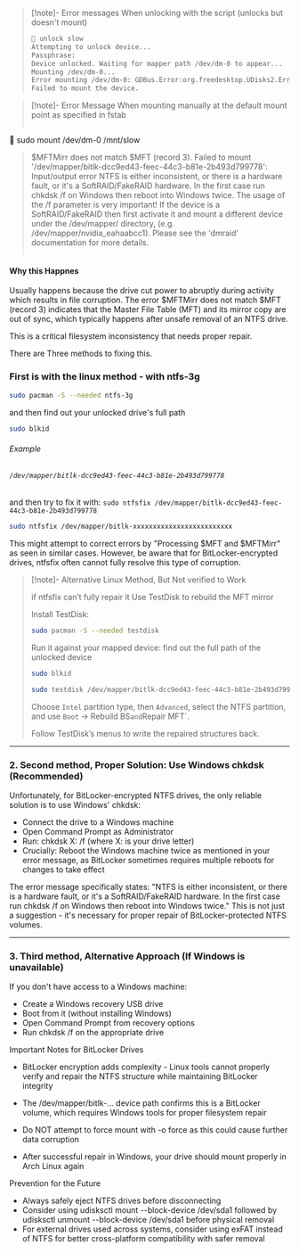 
> [!note]- Error messages When unlocking with the script (unlocks but doesn't mount)
>``` bash
>  unlock slow
> Attempting to unlock device...
> Passphrase: 
> Device unlocked. Waiting for mapper path /dev/dm-0 to appear...
> Mounting /dev/dm-0...
> Error mounting /dev/dm-0: GDBus.Error:org.freedesktop.UDisks2.Error.Failed: Error mounting system-managed device /dev/dm-0: wrong fs type, bad option, bad superblock on /dev/mapper/bitlk-dcc9ed43-feec-44c3-b81e-2b493d799778, missing codepage or helper program, or other error
> Failed to mount the device.
>```

> [!note]- Error Message When mounting manually at the default mount point as specified in fstab
> ```bash
 sudo mount /dev/dm-0 /mnt/slow
> $MFTMirr does not match $MFT (record 3).
> Failed to mount '/dev/mapper/bitlk-dcc9ed43-feec-44c3-b81e-2b493d799778': Input/output error
> NTFS is either inconsistent, or there is a hardware fault, or it's a
> SoftRAID/FakeRAID hardware. In the first case run chkdsk /f on Windows
> then reboot into Windows twice. The usage of the /f parameter is very
> important! If the device is a SoftRAID/FakeRAID then first activate
> it and mount a different device under the /dev/mapper/ directory, (e.g.
> /dev/mapper/nvidia_eahaabcc1). Please see the 'dmraid' documentation
> for more details.
> ```
#### Why this Happnes

Usually happens because the drive cut power to abruptly during activity which results in file corruption. 
The error $MFTMirr does not match $MFT (record 3) indicates that the Master File Table (MFT) and its mirror copy are out of sync, which typically happens after unsafe removal of an NTFS drive. 

This is a critical filesystem inconsistency that needs proper repair.
 
There are Three methods to fixing this. 

### First is with the linux method - with ntfs-3g

```bash
sudo pacman -S --needed ntfs-3g
```

and then find out your unlocked drive's full path 

```bash
sudo blkid
```
###### Example
###### `/dev/mapper/bitlk-dcc9ed43-feec-44c3-b81e-2b493d799778`

and then try to fix it with: 
`sudo ntfsfix /dev/mapper/bitlk-dcc9ed43-feec-44c3-b81e-2b493d799778`

```bash
sudo ntfsfix /dev/mapper/bitlk-xxxxxxxxxxxxxxxxxxxxxxxxx
```

This might attempt to correct errors by "Processing $MFT and $MFTMirr" as seen in similar cases.  However, be aware that for BitLocker-encrypted drives, ntfsfix often cannot fully resolve this type of corruption.

> [!note]- Alternative Linux Method, But Not verified to Work
> 
> if ntfsfix can’t fully repair it
> Use TestDisk to rebuild the MFT mirror
> 
> Install TestDisk:
> 
> ```bash
> sudo pacman -S --needed testdisk
> ```
> 
> Run it against your mapped device:
> find out the full path of the unlocked device 
> ```bash
> sudo blkid
> ```
> 
> ```bash
> sudo testdisk /dev/mapper/bitlk-dcc9ed43-feec-44c3-b81e-2b493d799778
> ```
> 
> Choose  `Intel`  partition type, then `Advanced`, select the NTFS partition, and use `Boot` → Rebuild BS` and `Repair MFT`.
> 
> Follow TestDisk’s menus to write the repaired structures back.

--- 

### 2. Second method, Proper Solution: Use Windows chkdsk (Recommended) 

Unfortunately, for BitLocker-encrypted NTFS drives, the only reliable solution is to use Windows' chkdsk: 

- Connect the drive to a Windows machine
- Open Command Prompt as Administrator
- Run: chkdsk X: /f (where X: is your drive letter)
- Crucially: Reboot the Windows machine twice as mentioned in your error message, as BitLocker sometimes requires multiple reboots for changes to take effect 

The error message specifically states: "NTFS is either inconsistent, or there is a hardware fault, or it's a SoftRAID/FakeRAID hardware. In the first case run chkdsk /f on Windows then reboot into Windows twice." This is not just a suggestion - it's necessary for proper repair of BitLocker-protected NTFS volumes.

---


### 3. Third method, Alternative Approach (If Windows is unavailable) 

If you don't have access to a Windows machine: 

- Create a Windows recovery USB drive
- Boot from it (without installing Windows)
- Open Command Prompt from recovery options
- Run chkdsk /f on the appropriate drive

Important Notes for BitLocker Drives 

- BitLocker encryption adds complexity - Linux tools cannot properly verify and repair the NTFS structure while maintaining BitLocker integrity
 - The /dev/mapper/bitlk-... device path confirms this is a BitLocker volume, which requires Windows tools for proper filesystem repair 

- Do NOT attempt to force mount with -o force as this could cause further data corruption
- After successful repair in Windows, your drive should mount properly in Arch Linux again

Prevention for the Future 

- Always safely eject NTFS drives before disconnecting
- Consider using udisksctl mount --block-device /dev/sda1 followed by udisksctl unmount --block-device /dev/sda1 before physical removal
- For external drives used across systems, consider using exFAT instead of NTFS for better cross-platform compatibility with safer removal